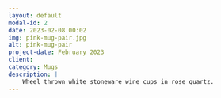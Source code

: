 ```yaml
---
layout: default
modal-id: 2
date: 2023-02-08 00:02
img: pink-mug-pair.jpg
alt: pink-mug-pair
project-date: February 2023
client:
category: Mugs
description: |
    Wheel thrown white stoneware wine cups in rose quartz.
---
```

